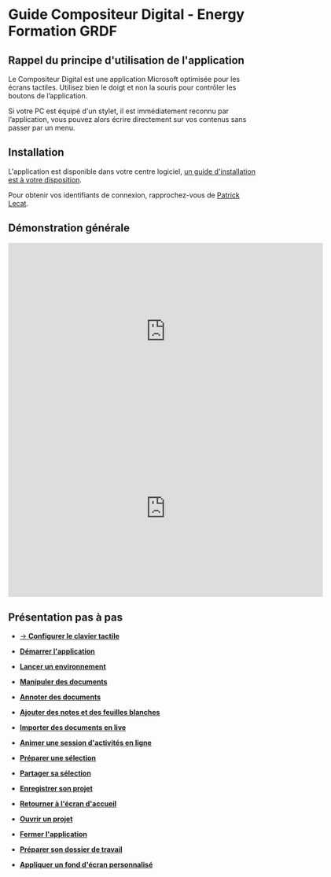 # Guide Compositeur Digital - Energy Formation GRDF

## Rappel du principe d'utilisation de l'application

Le Compositeur Digital est une application Microsoft optimisée pour les écrans tactiles. Utilisez bien le doigt et non la souris pour contrôler les boutons de l’application. 

Si votre PC est équipé d'un stylet, il est immédiatement reconnu par l’application, vous pouvez alors écrire directement sur vos contenus sans passer par un menu.

## Installation

L'application est disponible dans votre centre logiciel, [un guide d'installation est à votre disposition](./media/Install.pdf). 

Pour obtenir vos identifiants de connexion, rapprochez-vous de [Patrick Lecat](mailto:patrick.lecat@grdf.fr).

## Démonstration générale

<iframe title="vimeo-player" 
		src="https://player.vimeo.com/video/986301291?h=ccacb85b45" 
		width="640" 
		height="360" 
		frameborder="0"
		allowfullscreen></iframe>


<iframe title="vimeo-player" 
		src="https://player.vimeo.com/video/984304465?h=ff21c5ddcc" 
		width="640" 
		height="360" 
		frameborder="0"    
		allowfullscreen></iframe>


## Présentation pas à pas

* [&rarr; **Configurer le clavier tactile**](./clavier-tactile.md)
* [**Démarrer l'application**](./start-app.md)
* [**Lancer un environnement**](./new-universe.md)
* [**Manipuler des documents**](./manipulate-doc.md)
* [**Annoter des documents**](./annotate.md)
* [**Ajouter des notes et des feuilles blanches**](./add-notes.md)
* [**Importer des documents en live**](./import-docs.md)
* [**Animer une session d'activités en ligne**](./companion.md)
* [**Préparer une sélection**](./prepare-selection.md)
* [**Partager sa sélection**](./share-selection.md)
* [**Enregistrer son projet**](./save-project.md)
* [**Retourner à l'écran d'accueil**](./back-home.md)
* [**Ouvrir un projet**](./open-project.md)
* [**Fermer l'application**](./close-app.md)

* [**Préparer son dossier de travail**](./prepare-content.md)
* [**Appliquer un fond d'écran personnalisé**](./change-background.md)
